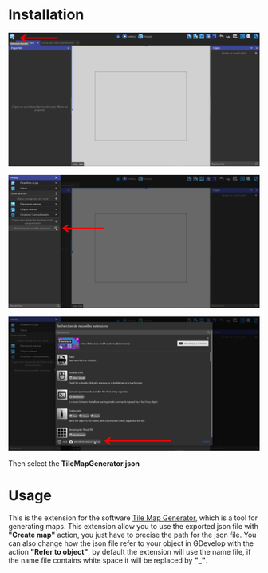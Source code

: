 # Installation

<p align="center">
<img src="Installation 1.png" alt="Installation " style="zoom:100%;"  />
    </p>

<p align="center">
<img src="Installation 2.png" alt="Installation " style="zoom:100%;"  />
    </p>

<p align="center">
<img src="Installation 3.png" alt="Installation " style="zoom:100%;"  />
    </p>

Then select the **TileMapGenerator.json**

# Usage

This is the extension for the software [Tile Map Generator](https://westboy.itch.io/tilemapgenerator), which is a tool for generating maps.
This extension allow you to use the exported json file with **"Create map"** action, you just have to precise the path for the json file.
You can also change how the json file refer to your object in GDevelop with the action **"Refer to object"**, by default the extension will use the name file, if the name file contains white space it will be replaced by **"_"**.
